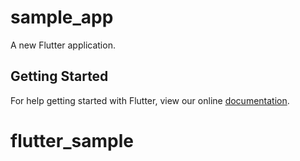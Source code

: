 # sample_app

A new Flutter application.

## Getting Started

For help getting started with Flutter, view our online
[documentation](https://flutter.io/).
# flutter_sample
